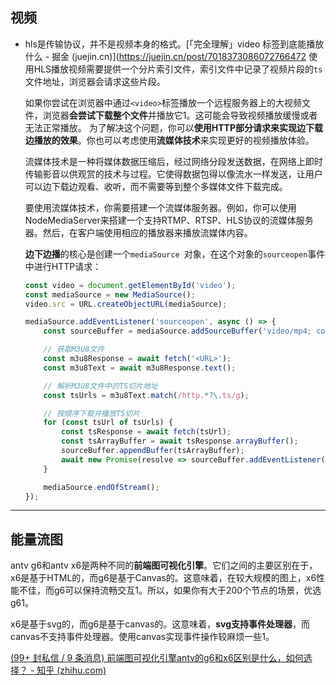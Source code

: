 ## 视频

- hls是传输协议，并不是视频本身的格式。[「完全理解」video 标签到底能播放什么 - 掘金 (juejin.cn)](https://juejin.cn/post/7018373086072766472
  使用HLS播放视频需要提供一个分片索引文件，索引文件中记录了视频片段的`ts`文件地址，浏览器会请求这些片段。

  如果你尝试在浏览器中通过`<video>`标签播放一个远程服务器上的大视频文件，浏览器**会尝试下载整个文件**并播放它1。这可能会导致视频播放缓慢或者无法正常播放。
  为了解决这个问题，你可以**使用HTTP部分请求来实现边下载边播放的效果**。你也可以考虑使用**流媒体技术**来实现更好的视频播放体验。

  流媒体技术是一种将媒体数据压缩后，经过网络分段发送数据，在网络上即时传输影音以供观赏的技术与过程。它使得数据包得以像流水一样发送，让用户可以边下载边观看、收听，而不需要等到整个多媒体文件下载完成。

  要使用流媒体技术，你需要搭建一个流媒体服务器。例如，你可以使用NodeMediaServer来搭建一个支持RTMP、RTSP、HLS协议的流媒体服务器。然后，在客户端使用相应的播放器来播放流媒体内容。

  **边下边播**的核心是创建一个`mediaSource `对象，在这个对象的`sourceopen`事件中进行HTTP请求：

  ```js
  const video = document.getElementById('video');
  const mediaSource = new MediaSource();
  video.src = URL.createObjectURL(mediaSource);
  
  mediaSource.addEventListener('sourceopen', async () => {
      const sourceBuffer = mediaSource.addSourceBuffer('video/mp4; codecs="avc1.42E01E, mp4a.40.2"');
  
      // 获取M3U8文件
      const m3u8Response = await fetch('<URL>');
      const m3u8Text = await m3u8Response.text();
  
      // 解析M3U8文件中的TS切片地址
      const tsUrls = m3u8Text.match(/http.*?\.ts/g);
  
      // 按顺序下载并播放TS切片
      for (const tsUrl of tsUrls) {
          const tsResponse = await fetch(tsUrl);
          const tsArrayBuffer = await tsResponse.arrayBuffer();
          sourceBuffer.appendBuffer(tsArrayBuffer);
          await new Promise(resolve => sourceBuffer.addEventListener('updateend', resolve));
      }
  
      mediaSource.endOfStream();
  });
  ```


---

## 能量流图

antv g6和antv x6是两种不同的**前端图可视化引擎**。它们之间的主要区别在于，x6是基于HTML的，而g6是基于Canvas的。这意味着，在较大规模的图上，x6性能不佳，而g6可以保持流畅交互1。所以，如果你有大于200个节点的场景，优选g61。

x6是基于svg的，而g6是基于canvas的。这意味着，**svg支持事件处理器**，而canvas不支持事件处理器。使用canvas实现事件操作较麻烦一些1。

[(99+ 封私信 / 9 条消息) 前端图可视化引擎antv的g6和x6区别是什么，如何选择？ - 知乎 (zhihu.com)](https://www.zhihu.com/question/435855401)